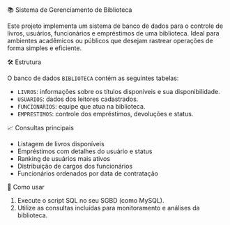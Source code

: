 📚 Sistema de Gerenciamento de Biblioteca

Este projeto implementa um sistema de banco de dados para o controle de livros, usuários, funcionários e empréstimos de uma biblioteca. Ideal para ambientes acadêmicos ou públicos que desejam rastrear operações de forma simples e eficiente.

🛠️ Estrutura

O banco de dados `BIBLIOTECA` contém as seguintes tabelas:

- `LIVROS`: informações sobre os títulos disponíveis e sua disponibilidade.
- `USUARIOS`: dados dos leitores cadastrados.
- `FUNCIONARIOS`: equipe que atua na biblioteca.
- `EMPRESTIMOS`: controle dos empréstimos, devoluções e status.

📈 Consultas principais

- Listagem de livros disponíveis
- Empréstimos com detalhes do usuário e status
- Ranking de usuários mais ativos
- Distribuição de cargos dos funcionários
- Funcionários ordenados por data de contratação

🚀 Como usar

1. Execute o script SQL no seu SGBD (como MySQL).
2. Utilize as consultas incluídas para monitoramento e análises da biblioteca.
